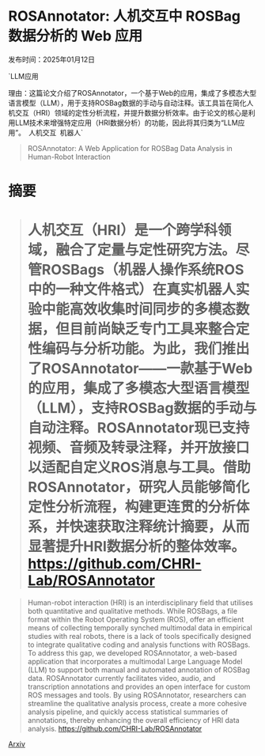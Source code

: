# ROSAnnotator: 人机交互中 ROSBag 数据分析的 Web 应用

发布时间：2025年01月12日

`LLM应用

理由：这篇论文介绍了ROSAnnotator，一个基于Web的应用，集成了多模态大型语言模型（LLM），用于支持ROSBag数据的手动与自动注释。该工具旨在简化人机交互（HRI）领域的定性分析流程，并提升数据分析效率。由于论文的核心是利用LLM技术来增强特定应用（HRI数据分析）的功能，因此将其归类为“LLM应用”。` `人机交互` `机器人`

> ROSAnnotator: A Web Application for ROSBag Data Analysis in Human-Robot Interaction

# 摘要

> # 人机交互（HRI）是一个跨学科领域，融合了定量与定性研究方法。尽管ROSBags（机器人操作系统ROS中的一种文件格式）在真实机器人实验中能高效收集时间同步的多模态数据，但目前尚缺乏专门工具来整合定性编码与分析功能。为此，我们推出了ROSAnnotator——一款基于Web的应用，集成了多模态大型语言模型（LLM），支持ROSBag数据的手动与自动注释。ROSAnnotator现已支持视频、音频及转录注释，并开放接口以适配自定义ROS消息与工具。借助ROSAnnotator，研究人员能够简化定性分析流程，构建更连贯的分析体系，并快速获取注释统计摘要，从而显著提升HRI数据分析的整体效率。https://github.com/CHRI-Lab/ROSAnnotator

> Human-robot interaction (HRI) is an interdisciplinary field that utilises both quantitative and qualitative methods. While ROSBags, a file format within the Robot Operating System (ROS), offer an efficient means of collecting temporally synched multimodal data in empirical studies with real robots, there is a lack of tools specifically designed to integrate qualitative coding and analysis functions with ROSBags. To address this gap, we developed ROSAnnotator, a web-based application that incorporates a multimodal Large Language Model (LLM) to support both manual and automated annotation of ROSBag data. ROSAnnotator currently facilitates video, audio, and transcription annotations and provides an open interface for custom ROS messages and tools. By using ROSAnnotator, researchers can streamline the qualitative analysis process, create a more cohesive analysis pipeline, and quickly access statistical summaries of annotations, thereby enhancing the overall efficiency of HRI data analysis. https://github.com/CHRI-Lab/ROSAnnotator

[Arxiv](https://arxiv.org/abs/2501.07051)